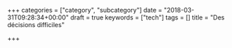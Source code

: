 +++
categories = ["category", "subcategory"]
date = "2018-03-31T09:28:34+00:00"
draft = true
keywords = ["tech"]
tags = []
title = "Des décisions difficiles"

+++

<!--more-->
